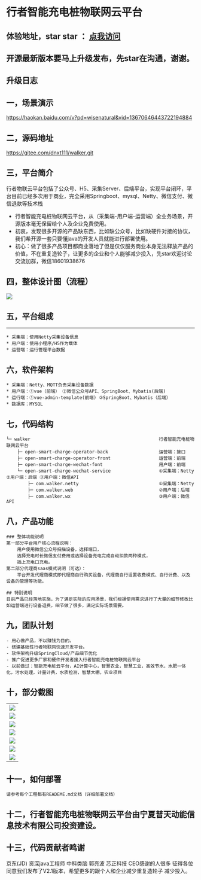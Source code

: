 # 行者智能充电桩物联网云平台
## 体验地址，star star ： [点我访问](https://gitee.com/dnxt111/walker.git)
## 开源最新版本要马上升级发布，先star在沟通，谢谢。


## 升级日志

## 一，场景演示 
https://haokan.baidu.com/v?pd=wisenatural&vid=13670646443722194884

## 二，源码地址  
https://gitee.com/dnxt111/walker.git
 
## 三，平台简介
行者物联云平台包括了公众号、H5、采集Server、后端平台，实现平台闭环，平台目前已经多次用于商业，完全采用Springboot、mysql、Netty、微信支付、微信退款等技术栈
* 行者智能充电桩物联网云平台，从（采集端-用户端-运营端）全业务场景，开源版本毫无保留给个人及企业免费使用。
* 初衷，发现很多开源的产品缺东西，比如缺公众号，比如缺硬件对接的协议，我们希开源一套只要懂java的开发人员就能进行部署使用。
* 初心：做了很多产品项目都商业落地了但是仅仅服务商业本身无法释放产品的价值，不在重复造轮子，让更多的企业和个人能够减少投入，先star欢迎讨论交流加群，微信18601938676
## 四，整体设计图（流程）
  <img src="http://shenqihezi.nxptdn.com/charge/diagram/1.jpg"/>

## 五，平台组成



----

```
* 采集端：使用Netty采集设备信息
* 用户端：使用小程序/H5作为载体
* 运营端：运行管理平台数据
```
## 六，软件架构
```
* 采集端：Netty、MQTT负责采集设备数据
* 用户端：①vue（前端） ②微信公众号API、SpringBoot、Mybatis(后端)
* 运行端：①vue-admin-template(前端) ②SpringBoot、Mybatis（后端）
* 数据库：MYSQL
```
## 七，代码结构
```
└─ walker                                                行者智能充电桩物联网云平台
    ├─ open-smart-charge-operator-back                   运营端：接口
    ├─ open-smart-charge-operator-front                  运营端：前端
    ├─ open-smart-charge-wechat-font                     用户端：前端
    └─ open-smart-charge-wechat-service                  ①采集端：Netty ②用户端：后端 ③用户端：微信API 
        ├─ com.walker.netty                              ①采集端：Netty
        ├─ com.walker.web                                ②用户端：后端
        ├─ com.walker.wx                                 ③用户端：微信API
```

## 八，产品功能
```
### 整体功能说明
第一部分平台用户核心流程说明：
    用户使用微信公众号扫描设备，选择端口，
    选择充电时长微信支付费用或选择设备充电完成自动扣款两种模式，
    插上充电口充电。
第二部分代理商saas模式说明（可选）：
    平台开发代理商模式即代理商自行购买设备，代理商自行设置收费模式、自行计费、以及设备的管理等功能。

## 特别说明
目前产品已经落地实施，为了满足实际的应用场景，我们根据使用需求进行了大量的细节修改比如运营端进行设备退费，细节做了很多，满足实际场景需要。
```
## 九，团队计划
```
- 用心做产品，不以赚钱为目的。
- 搭建基础性行者物联网快速开发平台。
- 软件架构升级SpringCloud/产品细节优化
- 推广促进更多厂家和硬件开发者接入行者智能充电桩物联网云平台
- 以前做过：智能充电桩云平台，AI计算中心，智慧农业，智慧工业，高效节水，水肥一体化，污水处理，计量计费，水质检测，智慧大棚，农业项目
```
## 十，部分截图

<table>
    <tr>
        <td><img src="http://shenqihezi.nxptdn.com/charge/pc/1登录.png"/></td>
    </tr>
    <tr>
        <td><img src="http://shenqihezi.nxptdn.com/charge/pc/2统计.png"/></td>
    </tr>
     <tr>
        <td><img src="http://shenqihezi.nxptdn.com/charge/pc/3设备管理.png"/></td>
    </tr>
    <tr>
        <td><img src="http://shenqihezi.nxptdn.com/charge/mobile/卡管理2.png"/></td>
    </tr>
    <tr>
        <td><img src="http://shenqihezi.nxptdn.com/charge/mobile/扫码成功.png"/></td>
    </tr>
    <tr>
         <td><img src="http://shenqihezi.nxptdn.com/charge/mobile/提现.png"/></td>
    </tr>
    <tr>
        <td><img src="http://shenqihezi.nxptdn.com/wisdom/case/银川小区.jpg"/></td>
    </tr>
</table>


## 十一，如何部署
```
请参考每个工程都有READEME.md文档（详细部署文档）
```
## 十二，行者智能充电桩物联网云平台由宁夏普天动能信息技术有限公司投资建设。
## 十三，代码贡献者鸣谢
京东(JD) 资深java工程师  中科类脑 郭亮波  芯正科技 CEO感谢的人很多
征得各位同意我们发布了V2.1版本，希望更多的跟个人和企业减少重复造轮子
减少投入。
